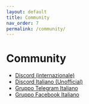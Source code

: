 ```yaml
---
layout: default
title: Community
nav_order: 7
permalink: /community/
---
```


# Community

* [Discord (internazionale)](https://discord.klipper3d.org/)
* [Discord Italiano (Unofficial)](https://discord.com/invite/GY9k8ZNGbm)
* [Gruppo Telegram Italiano](https://t.me/Klipper3DITA)
* [Gruppo Facebook Italiano](https://www.facebook.com/groups/2753077415021752)
